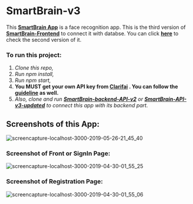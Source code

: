 # SmartBrain-v3

This **[SmartBrain App](https://smart-brain-app-detect-face.herokuapp.com)** is a face recognition app. This is the third version of **[SmartBrain-Frontend](https://github.com/MalihaKabir/SmartBrain-FrontEndPart)** to connect it with databse. You can click **[here](https://github.com/MalihaKabir/SmartBrain-v2)** to check the second version of it.

### To run this project:

1. *Clone this repo,*
2. *Run npm install,*
3. *Run npm start,*
4. **You MUST get your own API key from [Clarifai](https://clarifai.com/) . You can follow the [guideline](https://clarifai.com/models/face-detection-image-recognition-model-a403429f2ddf4b49b307e318f00e528b-detection) as well.**
5. *Also, clone and run **[SmartBrain-backend-API-v2](https://github.com/MalihaKabir/SmartBrain-API-v2-forDatabase)** or **[SmartBrain-API-v3-updated](https://github.com/MalihaKabir/SmartBrain-API-v3-forDatabase)** to connect this app with its backend part.*


## Screenshots of this App:
![screencapture-localhost-3000-2019-05-26-21_45_40](https://user-images.githubusercontent.com/43598622/58385416-f5e90800-8011-11e9-800a-f787702c23c2.jpg)

### Screenshot of Front or SignIn Page:
![screencapture-localhost-3000-2019-04-30-01_55_25](https://user-images.githubusercontent.com/43598622/56924019-bf40d000-6aed-11e9-9766-da3ef1de6110.jpg)

### Screenshot of Registration Page:
![screencapture-localhost-3000-2019-04-30-01_55_06](https://user-images.githubusercontent.com/43598622/56959054-fce53d80-6b6d-11e9-8822-13f48d8429ad.jpg)

